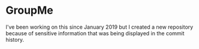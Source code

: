 # GroupMe



I've been working on this since January 2019 but I created a new repository because of sensitive information that was being displayed in the commit history.

